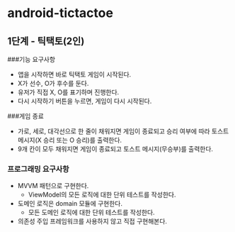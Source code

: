 # android-tictactoe

## 1단계 - 틱택토(2인)
###기능 요구사항
 - 앱을 시작하면 바로 틱택토 게임이 시작된다.
 - X가 선수, O가 후수를 둔다.
 - 유저가 직접 X, O를 표기하며 진행한다.
 - 다시 시작하기 버튼을 누르면, 게임이 다시 시작된다.

###게임 종료
  - 가로, 세로, 대각선으로 한 줄이 채워지면 게임이 종료되고 승리 여부에 따라 토스트 메시지(X 승리 또는 O 승리)를 출력한다.
 - 9개 칸이 모두 채워지면 게임이 종료되고 토스트 메시지(무승부)를 출력한다.

### 프로그래밍 요구사항
  - MVVM 패턴으로 구현한다.
    - ViewModel의 모든 로직에 대한 단위 테스트를 작성한다.
  - 도메인 로직은 domain 모듈에 구현한다.
    - 모든 도메인 로직에 대한 단위 테스트를 작성한다.
  - 의존성 주입 프레임워크를 사용하지 않고 직접 구현해본다.
